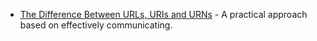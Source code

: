 - [The Difference Between URLs, URIs and URNs](https://danielmiessler.com/study/url-uri/) - A practical approach based on effectively communicating.